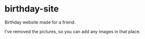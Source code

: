 # birthday-site

Birthday website made for a friend.

I've removed the pictures, so you can add any images in that place.